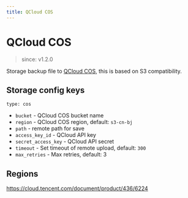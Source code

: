 ```yaml
---
title: QCloud COS
---
```


# QCloud COS

> since: v1.2.0

Storage backup file to [QCloud COS](https://cloud.tencent.com/product/cos), this is based on S3 compatibility.

## Storage config keys

`type: cos`

- `bucket` - QCloud COS bucket name
- `region` - QCloud COS region, default: `s3-cn-bj`
- `path` - remote path for save
- `access_key_id` - QCloud API key
- `secret_access_key` - QCloud API secret
- `timeout` - Set timeout of remote upload, default: `300`
- `max_retries` - Max retries, default: 3

## Regions

https://cloud.tencent.com/document/product/436/6224
